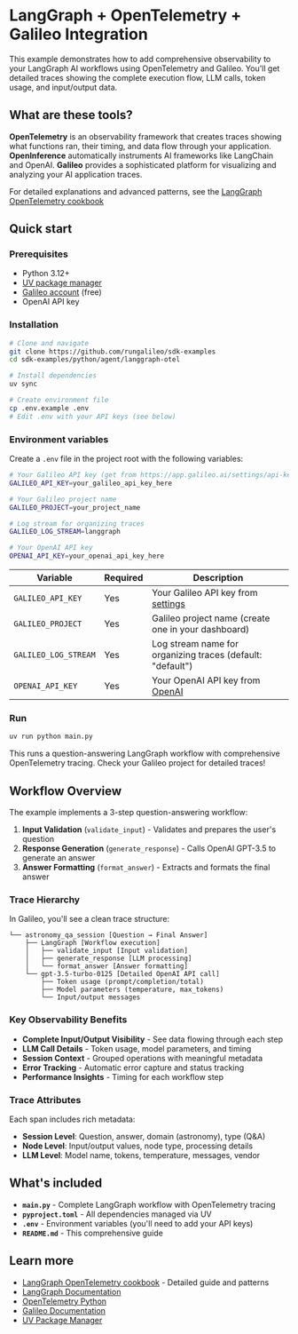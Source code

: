 # LangGraph + OpenTelemetry + Galileo Integration

This example demonstrates how to add comprehensive observability to your LangGraph AI workflows using OpenTelemetry and Galileo. You'll get detailed traces showing the complete execution flow, LLM calls, token usage, and input/output data.

## What are these tools?

**OpenTelemetry** is an observability framework that creates traces showing what functions ran, their timing, and data flow through your application. **OpenInference** automatically instruments AI frameworks like LangChain and OpenAI. **Galileo** provides a sophisticated platform for visualizing and analyzing your AI application traces.

For detailed explanations and advanced patterns, see the [LangGraph OpenTelemetry cookbook](https://docs.galileo.ai/galileo/how-to-and-faq/galileo-python-logger/integrations/opentelemetry)

## Quick start

### Prerequisites
- Python 3.12+
- [UV package manager](https://docs.astral.sh/uv/getting-started/installation/)
- [Galileo account](https://app.galileo.ai) (free)
- OpenAI API key

### Installation
```bash
# Clone and navigate
git clone https://github.com/rungalileo/sdk-examples
cd sdk-examples/python/agent/langgraph-otel

# Install dependencies
uv sync

# Create environment file
cp .env.example .env
# Edit .env with your API keys (see below)
```

### Environment variables

Create a `.env` file in the project root with the following variables:

```bash
# Your Galileo API key (get from https://app.galileo.ai/settings/api-keys)
GALILEO_API_KEY=your_galileo_api_key_here

# Your Galileo project name
GALILEO_PROJECT=your_project_name

# Log stream for organizing traces
GALILEO_LOG_STREAM=langgraph

# Your OpenAI API key
OPENAI_API_KEY=your_openai_api_key_here
```

| Variable | Required | Description |
|----------|----------|-------------|
| `GALILEO_API_KEY` | Yes | Your Galileo API key from [settings](https://app.galileo.ai/settings/api-keys) |
| `GALILEO_PROJECT` | Yes | Galileo project name (create one in your dashboard) |
| `GALILEO_LOG_STREAM` | Yes | Log stream name for organizing traces (default: "default") |
| `OPENAI_API_KEY` | Yes | Your OpenAI API key from [OpenAI](https://platform.openai.com/api-keys) |

### Run
```bash
uv run python main.py
```

This runs a question-answering LangGraph workflow with comprehensive OpenTelemetry tracing. Check your Galileo project for detailed traces!

## Workflow Overview

The example implements a 3-step question-answering workflow:

1. **Input Validation** (`validate_input`) - Validates and prepares the user's question
2. **Response Generation** (`generate_response`) - Calls OpenAI GPT-3.5 to generate an answer
3. **Answer Formatting** (`format_answer`) - Extracts and formats the final answer

### Trace Hierarchy
In Galileo, you'll see a clean trace structure:

```
└── astronomy_qa_session [Question → Final Answer]
    ├── LangGraph [Workflow execution]
    │   ├── validate_input [Input validation]
    │   ├── generate_response [LLM processing]
    │   └── format_answer [Answer formatting]
    └── gpt-3.5-turbo-0125 [Detailed OpenAI API call]
        ├── Token usage (prompt/completion/total)
        ├── Model parameters (temperature, max_tokens)
        └── Input/output messages
```

### Key Observability Benefits
- **Complete Input/Output Visibility** - See data flowing through each step
- **LLM Call Details** - Token usage, model parameters, and timing
- **Session Context** - Grouped operations with meaningful metadata
- **Error Tracking** - Automatic error capture and status tracking
- **Performance Insights** - Timing for each workflow step

### Trace Attributes
Each span includes rich metadata:
- **Session Level**: Question, answer, domain (astronomy), type (Q&A)
- **Node Level**: Input/output values, node type, processing details
- **LLM Level**: Model name, tokens, temperature, messages, vendor

## What's included

- **`main.py`** - Complete LangGraph workflow with OpenTelemetry tracing
- **`pyproject.toml`** - All dependencies managed via UV
- **`.env`** - Environment variables (you'll need to add your API keys)
- **`README.md`** - This comprehensive guide

## Learn more

- [LangGraph OpenTelemetry cookbook](https://docs.galileo.ai/galileo/how-to-and-faq/galileo-python-logger/integrations/opentelemetry) - Detailed guide and patterns
- [LangGraph Documentation](https://langchain-ai.github.io/langgraph/)
- [OpenTelemetry Python](https://opentelemetry.io/docs/instrumentation/python/)
- [Galileo Documentation](https://v2docs.galileo.ai/)
- [UV Package Manager](https://docs.astral.sh/uv/)


